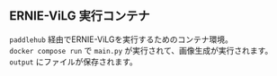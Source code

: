 ## ERNIE-ViLG 実行コンテナ

`paddlehub` 経由でERNIE-ViLGを実行するためのコンテナ環境。  
`docker compose run` で `main.py` が実行されて、画像生成が実行されます。
`output` にファイルが保存されます。

  
